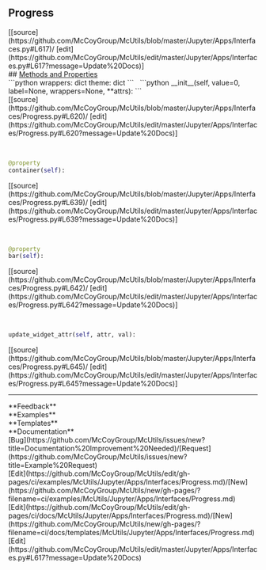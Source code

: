 ## <a id="McUtils.Jupyter.Apps.Interfaces.Progress">Progress</a> 

<div class="docs-source-link" markdown="1">
[[source](https://github.com/McCoyGroup/McUtils/blob/master/Jupyter/Apps/Interfaces.py#L617)/
[edit](https://github.com/McCoyGroup/McUtils/edit/master/Jupyter/Apps/Interfaces.py#L617?message=Update%20Docs)]
</div>









<div class="collapsible-section">
 <div class="collapsible-section collapsible-section-header" markdown="1">
## <a class="collapse-link" data-toggle="collapse" href="#methods" markdown="1"> Methods and Properties</a> <a class="float-right" data-toggle="collapse" href="#methods"><i class="fa fa-chevron-down"></i></a>
 </div>
 <div class="collapsible-section collapsible-section-body collapse show" id="methods" markdown="1">
 ```python
wrappers: dict
theme: dict
```
<a id="McUtils.Jupyter.Apps.Interfaces.Progress.__init__" class="docs-object-method">&nbsp;</a> 
```python
__init__(self, value=0, label=None, wrappers=None, **attrs): 
```
<div class="docs-source-link" markdown="1">
[[source](https://github.com/McCoyGroup/McUtils/blob/master/Jupyter/Apps/Interfaces/Progress.py#L620)/
[edit](https://github.com/McCoyGroup/McUtils/edit/master/Jupyter/Apps/Interfaces/Progress.py#L620?message=Update%20Docs)]
</div>


<a id="McUtils.Jupyter.Apps.Interfaces.Progress.container" class="docs-object-method">&nbsp;</a> 
```python
@property
container(self): 
```
<div class="docs-source-link" markdown="1">
[[source](https://github.com/McCoyGroup/McUtils/blob/master/Jupyter/Apps/Interfaces/Progress.py#L639)/
[edit](https://github.com/McCoyGroup/McUtils/edit/master/Jupyter/Apps/Interfaces/Progress.py#L639?message=Update%20Docs)]
</div>


<a id="McUtils.Jupyter.Apps.Interfaces.Progress.bar" class="docs-object-method">&nbsp;</a> 
```python
@property
bar(self): 
```
<div class="docs-source-link" markdown="1">
[[source](https://github.com/McCoyGroup/McUtils/blob/master/Jupyter/Apps/Interfaces/Progress.py#L642)/
[edit](https://github.com/McCoyGroup/McUtils/edit/master/Jupyter/Apps/Interfaces/Progress.py#L642?message=Update%20Docs)]
</div>


<a id="McUtils.Jupyter.Apps.Interfaces.Progress.update_widget_attr" class="docs-object-method">&nbsp;</a> 
```python
update_widget_attr(self, attr, val): 
```
<div class="docs-source-link" markdown="1">
[[source](https://github.com/McCoyGroup/McUtils/blob/master/Jupyter/Apps/Interfaces/Progress.py#L645)/
[edit](https://github.com/McCoyGroup/McUtils/edit/master/Jupyter/Apps/Interfaces/Progress.py#L645?message=Update%20Docs)]
</div>
 </div>
</div>












---


<div markdown="1" class="text-secondary">
<div class="container">
  <div class="row">
   <div class="col" markdown="1">
**Feedback**   
</div>
   <div class="col" markdown="1">
**Examples**   
</div>
   <div class="col" markdown="1">
**Templates**   
</div>
   <div class="col" markdown="1">
**Documentation**   
</div>
   <div class="col" markdown="1">
   
</div>
   <div class="col" markdown="1">
   
</div>
   <div class="col" markdown="1">
   
</div>
</div>
  <div class="row">
   <div class="col" markdown="1">
[Bug](https://github.com/McCoyGroup/McUtils/issues/new?title=Documentation%20Improvement%20Needed)/[Request](https://github.com/McCoyGroup/McUtils/issues/new?title=Example%20Request)   
</div>
   <div class="col" markdown="1">
[Edit](https://github.com/McCoyGroup/McUtils/edit/gh-pages/ci/examples/McUtils/Jupyter/Apps/Interfaces/Progress.md)/[New](https://github.com/McCoyGroup/McUtils/new/gh-pages/?filename=ci/examples/McUtils/Jupyter/Apps/Interfaces/Progress.md)   
</div>
   <div class="col" markdown="1">
[Edit](https://github.com/McCoyGroup/McUtils/edit/gh-pages/ci/docs/McUtils/Jupyter/Apps/Interfaces/Progress.md)/[New](https://github.com/McCoyGroup/McUtils/new/gh-pages/?filename=ci/docs/templates/McUtils/Jupyter/Apps/Interfaces/Progress.md)   
</div>
   <div class="col" markdown="1">
[Edit](https://github.com/McCoyGroup/McUtils/edit/master/Jupyter/Apps/Interfaces.py#L617?message=Update%20Docs)   
</div>
   <div class="col" markdown="1">
   
</div>
   <div class="col" markdown="1">
   
</div>
   <div class="col" markdown="1">
   
</div>
</div>
</div>
</div>